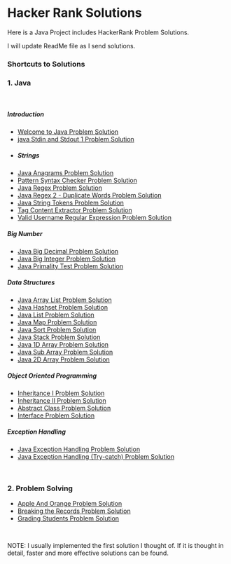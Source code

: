 # Hacker Rank Solutions
Here is a Java Project includes HackerRank Problem Solutions.

I will update ReadMe file as I send solutions.

### Shortcuts to Solutions
### 1. Java
<br>

##### Introduction
- [Welcome to Java Problem Solution](https://github.com/alperderya/HackerRankSolutions/blob/master/src/com/aderya/hackerrank/java/Introduction/stdinandstdout1/Solution.java)
- [java Stdin and Stdout 1 Problem Solution](https://github.com/alperderya/HackerRankSolutions/blob/master/src/com/aderya/hackerrank/java/Introduction/welcometojava/Solution.java)
- ##### Strings
- [Java Anagrams Problem Solution](https://github.com/alperderya/HackerRankSolutions/blob/master/src/com/aderya/hackerrank/java/Strings/anagrams/Solution.java)
- [Pattern Syntax Checker Problem Solution](https://github.com/alperderya/HackerRankSolutions/blob/master/src/com/aderya/hackerrank/java/Strings/patternsyntaxchecker/Solution.java)
- [Java Regex Problem Solution](https://github.com/alperderya/HackerRankSolutions/blob/master/src/com/aderya/hackerrank/java/Strings/regex/Solution.java)
- [Java Regex 2 - Duplicate Words Problem Solution](https://github.com/alperderya/HackerRankSolutions/blob/master/src/com/aderya/hackerrank/java/Strings/regex2duplicatewords/Solution.java)
- [Java String Tokens Problem Solution](https://github.com/alperderya/HackerRankSolutions/blob/master/src/com/aderya/hackerrank/java/Strings/stringtokens/Solution.java)
- [Tag Content Extractor Problem Solution](https://github.com/alperderya/HackerRankSolutions/blob/master/src/com/aderya/hackerrank/java/Strings/tagcontentextractor/Solution.java)
- [Valid Username Regular Expression Problem Solution](https://github.com/alperderya/HackerRankSolutions/blob/master/src/com/aderya/hackerrank/java/Strings/validusernameregex/Solution.java)
##### Big Number
- [Java Big Decimal Problem Solution](https://github.com/alperderya/HackerRankSolutions/blob/master/src/com/aderya/hackerrank/java/BigNumber/bigdecimal/Solution.java)
- [Java Big Integer Problem Solution](https://github.com/alperderya/HackerRankSolutions/blob/master/src/com/aderya/hackerrank/java/BigNumber/biginteger/Solution.java)
- [Java Primality Test Problem Solution](https://github.com/alperderya/HackerRankSolutions/blob/master/src/com/aderya/hackerrank/java/BigNumber/primalitytest/Solution.java)
##### Data Structures
- [Java Array List Problem Solution](https://github.com/alperderya/HackerRankSolutions/blob/master/src/com/aderya/hackerrank/java/DataStructures/arraylist/Solution.java)
- [Java Hashset Problem Solution](https://github.com/alperderya/HackerRankSolutions/blob/master/src/com/aderya/hackerrank/java/DataStructures/javahashset/Solution.java)
- [Java List Problem Solution](https://github.com/alperderya/HackerRankSolutions/blob/master/src/com/aderya/hackerrank/java/DataStructures/javalist/Solution.java)
- [Java Map Problem Solution](https://github.com/alperderya/HackerRankSolutions/blob/master/src/com/aderya/hackerrank/java/DataStructures/javamap/Solution.java)
- [Java Sort Problem Solution](https://github.com/alperderya/HackerRankSolutions/blob/master/src/com/aderya/hackerrank/java/DataStructures/javasort/Solution.java)
- [Java Stack Problem Solution](https://github.com/alperderya/HackerRankSolutions/blob/master/src/com/aderya/hackerrank/java/DataStructures/javastack/Solution.java)
- [Java 1D Array Problem Solution](https://github.com/alperderya/HackerRankSolutions/blob/master/src/com/aderya/hackerrank/java/DataStructures/onedarray/Solution.java)
- [Java Sub Array Problem Solution](https://github.com/alperderya/HackerRankSolutions/blob/master/src/com/aderya/hackerrank/java/DataStructures/subarray/Solution.java)
- [Java 2D Array Problem Solution](https://github.com/alperderya/HackerRankSolutions/blob/master/src/com/aderya/hackerrank/java/DataStructures/twodarray/Solution.java)
##### Object Oriented Programming
- [Inheritance I Problem Solution](https://github.com/alperderya/HackerRankSolutions/blob/master/src/com/aderya/hackerrank/java/ObjectOrientedProgramming/JavaInheritance1/Solution.java)
- [Inheritance II Problem Solution](https://github.com/alperderya/HackerRankSolutions/blob/master/src/com/aderya/hackerrank/java/ObjectOrientedProgramming/JavaInheritance2/Solution.java)
- [Abstract Class Problem Solution](https://github.com/alperderya/HackerRankSolutions/blob/master/src/com/aderya/hackerrank/java/ObjectOrientedProgramming/AbstractClass/Main.java)
- [Interface Problem Solution](https://github.com/alperderya/HackerRankSolutions/blob/master/src/com/aderya/hackerrank/java/ObjectOrientedProgramming/Interface/Solution.java)
##### Exception Handling
- [Java Exception Handling Problem Solution](https://github.com/alperderya/HackerRankSolutions/blob/master/src/com/aderya/hackerrank/java/ExceptionHandling/exceptionhandling_/Solution.java)
- [Java Exception Handling (Try-catch) Problem Solution](https://github.com/alperderya/HackerRankSolutions/blob/master/src/com/aderya/hackerrank/java/ExceptionHandling/trycatch/Solution.java)


<br>

### 2. Problem Solving
- [Apple And Orange Problem Solution](https://github.com/alperderya/HackerRankSolutions/blob/master/src/com/aderya/hackerrank/problemsolving/appleandorange/Solution.java)
- [Breaking the Records Problem Solution](https://github.com/alperderya/HackerRankSolutions/blob/master/src/com/aderya/hackerrank/problemsolving/breakingtherecords/Solution.java)
- [Grading Students Problem Solution](https://github.com/alperderya/HackerRankSolutions/blob/master/src/com/aderya/hackerrank/problemsolving/gradingstudents/Solution.java)

<br>

NOTE: I usually implemented the first solution I thought of. If it is thought in detail, faster and more effective solutions can be found. 
